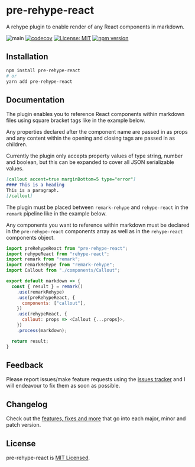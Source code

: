 # pre-rehype-react

A rehype plugin to enable render of any React components in markdown.

![main](https://github.com/badbatch/pre-rehype-react/actions/workflows/main.yml/badge.svg)
[![codecov](https://codecov.io/gh/badbatch/pre-rehype-react/branch/main/graph/badge.svg)](https://codecov.io/gh/badbatch/pre-rehype-react)
[![License: MIT](https://img.shields.io/badge/License-MIT-yellow.svg)](LICENSE)
[![npm version](https://badge.fury.io/js/pre-rehype-react.svg)](https://badge.fury.io/js/pre-rehype-react)

## Installation

```bash
npm install pre-rehype-react
# or
yarn add pre-rehype-react
```

## Documentation

The plugin enables you to reference React components within markdown files using square bracket tags like in the example
below.

Any properties declared after the component name are passed in as props and any content within the opening
and closing tags are passed in as children.

Currently the plugin only accepts property values of type string, number and boolean, but this can be expanded to cover
all JSON serializable values.

```markdown
[callout accent=true marginBottom=5 type="error"]
#### This is a heading
This is a paragraph.
[/callout]
```

The plugin must be placed between `remark-rehype` and `rehype-react` in the `remark` pipeline like
in the example below.

Any components you want to reference within markdown must be declared in the `pre-rehype-react` components array as well
as in the `rehype-react` components object.

```javascript
import preRehypeReact from "pre-rehype-react";
import rehypeReact from "rehype-react";
import remark from "remark";
import remarkRehype from "remark-rehype";
import Callout from "./components/Callout";

export default markdown => {
  const { result } = remark()
    .use(remarkRehype)
    .use(preRehypeReact, {
      components: ["callout"],
    })
    .use(rehypeReact, {
      callout: props => <Callout {...props}>,
    })
    .process(markdown);

  return result;
}
```

## Feedback

Please report issues/make feature requests using the [issues tracker](https://github.com/badbatch/pre-rehype-react/issues)
and I will endeavour to fix them as soon as possible.

## Changelog

Check out the [features, fixes and more](CHANGELOG.md) that go into each major, minor and patch version.

## License

pre-rehype-react is [MIT Licensed](LICENSE).
